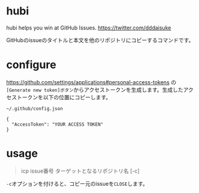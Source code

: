 # hubi
hubi helps you win at GitHub Issues.  https://twitter.com/dddaisuke

GitHubのissueのタイトルと本文を他のリポジトリにコピーするコマンドです。

# configure
https://github.com/settings/applications#personal-access-tokens の`[Generate new token]ボタン`からアクセストークンを生成します。生成したアクセストークンを以下の位置にコピーします。

`~/.github/config.json`
```
{
  "AccessToken": "YOUR ACCESS TOKEN"
}
```

# usage
> icp issue番号 ターゲットとなるリポジトリ名 [-c]

`-c`オプションを付けると、コピー元のissueを`CLOSE`します。
